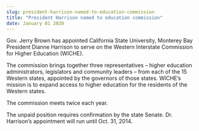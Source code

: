 ```yaml
---
slug: president-harrison-named-to-education-commission
title: "President Harrison named to education commission"
date: January 01 2020
---
```


 
<p>
  Gov. Jerry Brown has appointed California State University, Monterey Bay
  President Dianne Harrison to serve on the Western Interstate Commission for
  Higher Education (WICHE).
</p>
<p>
  The commission brings together three representatives – higher education
  administrators, legislators and community leaders – from each of the 15
  Western states, appointed by the governors of those states. WICHE’s mission is
  to expand access to higher education for the residents of the Western states.
</p>
<p>The commission meets twice each year.</p>
<p>
  The unpaid position requires confirmation by the state Senate. Dr. Harrison’s
  appointment will run until Oct. 31, 2014.
</p>
 
